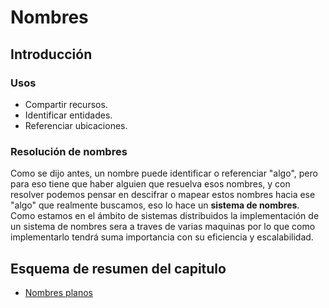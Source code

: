 # Nombres

## Introducción

### Usos
- Compartir recursos.
- Identificar entidades.
- Referenciar ubicaciones.

### Resolución de nombres
Como se dijo antes, un nombre puede identificar o referenciar "algo", pero para eso tiene que haber alguien que resuelva esos nombres, y con resolver podemos pensar en descifrar o mapear estos nombres hacia ese "algo" que realmente buscamos, eso lo hace un **sistema de nombres**. Como estamos en el ámbito de sistemas distribuidos la implementación de un sistema de nombres sera a traves de varias maquinas por lo que como implementarlo tendrá suma importancia con su eficiencia y escalabilidad.

## Esquema de resumen del capitulo

- [Nombres planos](nombres-planos.md)